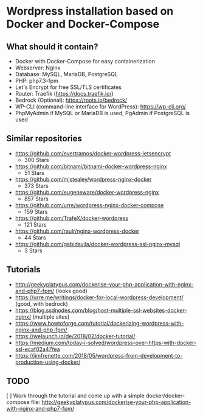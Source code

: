 # Wordpress installation based on Docker and Docker-Compose

## What should it contain?

* Docker with Docker-Compose for easy containerization
* Webserver: Nginx
* Database: MySQL, MariaDB, PostgreSQL
* PHP: php7.3-fpm
* Let's Encrypt for free SSL/TLS certificates
* Router: Traefik (https://docs.traefik.io/)
* Bedrock (Optional): https://roots.io/bedrock/
* WP-CLI (command-line interface for WordPress): https://wp-cli.org/
* PhpMyAdmin if MySQL or MariaDB is used, PgAdmin if PostgreSQL is used

## Similar repositories

* https://github.com/evertramos/docker-wordpress-letsencrypt
	* 300 Stars
* https://github.com/bitnami/bitnami-docker-wordpress-nginx
	* 51 Stars	
* https://github.com/mjstealey/wordpress-nginx-docker
	* 373 Stars
* https://github.com/eugeneware/docker-wordpress-nginx
	* 857 Stars
* https://github.com/urre/wordpress-nginx-docker-compose
	* 159 Stars
* https://github.com/TrafeX/docker-wordpress
	* 121 Stars
* https://github.com/raulr/nginx-wordpress-docker
	* 44 Stars
* https://github.com/gabidavila/docker-wordpress-ssl-nginx-mysql
	* 3 Stars	

## Tutorials 

* http://geekyplatypus.com/dockerise-your-php-application-with-nginx-and-php7-fpm/ (looks good)
* https://urre.me/writings/docker-for-local-wordpress-development/ (good, with bedrock)
* https://blog.ssdnodes.com/blog/host-multiple-ssl-websites-docker-nginx/ (multiple sites)
* https://www.howtoforge.com/tutorial/dockerizing-wordpress-with-nginx-and-php-fpm/	
* https://welaunch.io/de/2018/02/docker-tutorial/
* https://medium.com/today-i-solved/wordpress-over-https-with-docker-ssl-ecaf02a47fea
* https://jimfrenette.com/2018/05/wordpress-from-development-to-production-using-docker/

## TODO

[ ] Work through the tutorial and come up with a simple docker/docker-compose file: http://geekyplatypus.com/dockerise-your-php-application-with-nginx-and-php7-fpm/
